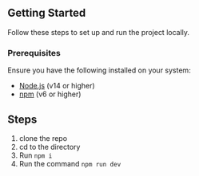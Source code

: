 
## Getting Started

Follow these steps to set up and run the project locally.

### Prerequisites

Ensure you have the following installed on your system:

- [Node.js](https://nodejs.org/) (v14 or higher)
- [npm](https://www.npmjs.com/) (v6 or higher)

## Steps
1. clone the repo
2. cd to the directory
3. Run ```npm i```
4. Run the command ```npm run dev```
